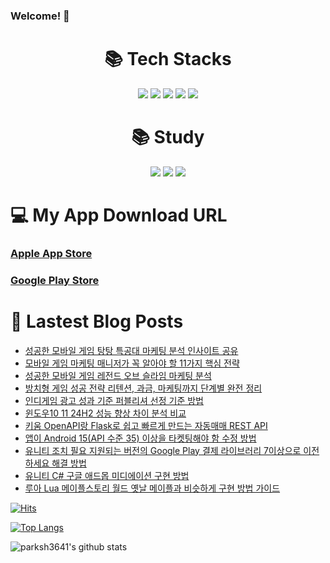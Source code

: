 ### Welcome! 👋

<div align=center><h1>📚 Tech Stacks</h1></div>

<div align=center>   
  <img src="https://img.shields.io/badge/Unity-100000?style=for-the-badge&logo=unity&logoColor=white"/>
  <img src="https://img.shields.io/badge/C%23-239120?style=for-the-badge&logo=c-sharp&logoColor=white"/>
  <img src="https://img.shields.io/badge/Android-3DDC84?style=for-the-badge&logo=android&logoColor=white"/>
  <img src="https://img.shields.io/badge/iOS-000000?style=for-the-badge&logo=ios&logoColor=white"/>
  <img src="https://img.shields.io/badge/googleads-4285F4?style=for-the-badge&logoColor=white"/>
  <br>
</div>


<div align=center><h1>📚 Study</h1></div>
<div align=center>   
  <img src="https://img.shields.io/badge/Flutter-02569B?style=for-the-badge&logo=flutter&logoColor=white"/>
  <img src="https://img.shields.io/badge/Dart-0175C2?style=for-the-badge&logo=dart&logoColor=white"/>
  <img src="https://img.shields.io/badge/swift-F05138?style=for-the-badge&logo=flutter&logoColor=white"/>
    <br>
</div>


<div><h1>💻 My App Download URL</h1></div>

### [Apple App Store](https://apps.apple.com/kr/developer/seong-hyeon-park/id1637056031)
### [Google Play Store](https://play.google.com/store/apps/dev?id=8493220400768769623)


<div><h1>📕 Lastest Blog Posts</h1></div>

<!-- BLOG-POST-LIST:START -->
- [성공한 모바일 게임 탕탕 특공대 마케팅 분석 인사이트 공유](https://parksh3641.tistory.com/entry/%EC%84%B1%EA%B3%B5%ED%95%9C-%EB%AA%A8%EB%B0%94%EC%9D%BC-%EA%B2%8C%EC%9E%84-%ED%83%95%ED%83%95-%ED%8A%B9%EA%B3%B5%EB%8C%80-UA-%EB%B6%84%EC%84%9D-%EC%9D%B8%EC%82%AC%EC%9D%B4%ED%8A%B8-%EA%B3%B5%EC%9C%A0)
- [모바일 게임 마케팅 매니저가 꼭 알아야 할 11가지 핵심 전략](https://parksh3641.tistory.com/entry/%EB%AA%A8%EB%B0%94%EC%9D%BC-%EA%B2%8C%EC%9E%84-UA-%EB%A7%A4%EB%8B%88%EC%A0%80%EA%B0%80-%EA%BC%AD-%EC%95%8C%EC%95%84%EC%95%BC-%ED%95%A0-11%EA%B0%80%EC%A7%80-%ED%95%B5%EC%8B%AC-%EC%A0%84%EB%9E%B5)
- [성공한 모바일 게임 레전드 오브 슬라임 마케팅 분석](https://parksh3641.tistory.com/entry/%EC%84%B1%EA%B3%B5%ED%95%9C-%EB%AA%A8%EB%B0%94%EC%9D%BC-%EA%B2%8C%EC%9E%84-%EB%A0%88%EC%A0%84%EB%93%9C-%EC%98%A4%EB%B8%8C-%EC%8A%AC%EB%9D%BC%EC%9E%84-UA-%EB%B6%84%EC%84%9D)
- [방치형 게임 성공 전략 리텐션, 과금, 마케팅까지 단계별 완전 정리](https://parksh3641.tistory.com/entry/%EB%B0%A9%EC%B9%98%ED%98%95-%EA%B2%8C%EC%9E%84-%EC%84%B1%EA%B3%B5-%EC%A0%84%EB%9E%B5-%EB%A6%AC%ED%85%90%EC%85%98-%EA%B3%BC%EA%B8%88-%EB%A7%88%EC%BC%80%ED%8C%85%EA%B9%8C%EC%A7%80-%EB%8B%A8%EA%B3%84%EB%B3%84-%EC%99%84%EC%A0%84-%EC%A0%95%EB%A6%AC)
- [인디게임 광고 성과 기준 퍼블리셔 선정 기준 방법](https://parksh3641.tistory.com/entry/%ED%94%84%EB%A1%9C%EC%A0%9D%ED%8A%B8-%EC%84%9C%EB%B9%84%EC%8A%A4-%EC%A3%BC%EC%B2%B4-%ED%8C%90%EB%8B%A8-%EA%B8%B0%EC%A4%80-%EB%B0%8F-%ED%8D%BC%EB%B8%94%EB%A6%AC%EC%85%94-%EC%84%A0%EC%A0%95-%EA%B8%B0%EC%A4%80)
- [윈도우10 11 24H2 성능 향상 차이 분석 비교](https://parksh3641.tistory.com/entry/%EC%9C%88%EB%8F%84%EC%9A%B010-11-24H2-%EC%84%B1%EB%8A%A5-%ED%96%A5%EC%83%81-%EC%B0%A8%EC%9D%B4-%EB%B6%84%EC%84%9D-%EB%B9%84%EA%B5%90)
- [키움 OpenAPI랑 Flask로 쉽고 빠르게 만드는 자동매매 REST API](https://parksh3641.tistory.com/entry/%ED%82%A4%EC%9B%80-OpenAPI%EB%9E%91-Flask%EB%A1%9C-%EC%89%BD%EA%B3%A0-%EB%B9%A0%EB%A5%B4%EA%B2%8C-%EB%A7%8C%EB%93%9C%EB%8A%94-%EC%9E%90%EB%8F%99%EB%A7%A4%EB%A7%A4-REST-API)
- [앱이  Android 15&lpar;API  수준 35&rpar; 이상을 타켓팅해야 함 수정 방법](https://parksh3641.tistory.com/entry/%EC%95%B1%EC%9D%B4-Android-15API-%EC%88%98%EC%A4%80-35-%EC%9D%B4%EC%83%81%EC%9D%84-%ED%83%80%EC%BC%93%ED%8C%85%ED%95%B4%EC%95%BC-%ED%95%A8-%EC%88%98%EC%A0%95-%EB%B0%A9%EB%B2%95)
- [유니티 조치 필요 지원되는 버전의 Google Play 결제 라이브러리 7이상으로 이전하세요 해결 방법](https://parksh3641.tistory.com/entry/%EC%A1%B0%EC%B9%98-%ED%95%84%EC%9A%94-%EC%A7%80%EC%9B%90%EB%90%98%EB%8A%94-%EB%B2%84%EC%A0%84%EC%9D%98-Google-Play-%EA%B2%B0%EC%A0%9C-%EB%9D%BC%EC%9D%B4%EB%B8%8C%EB%9F%AC%EB%A6%AC%EB%A1%9C-%EC%9D%B4%EC%A0%84%ED%95%98%EC%84%B8%EC%9A%94)
- [유니티 C# 구글 애드몹 미디에이션 구현 방법](https://parksh3641.tistory.com/entry/%EC%9C%A0%EB%8B%88%ED%8B%B0-C-%EA%B5%AC%EA%B8%80-%EC%95%A0%EB%93%9C%EB%AA%B9-%EB%AF%B8%EB%94%94%EC%97%90%EC%9D%B4%EC%85%98-%EA%B5%AC%ED%98%84-%EB%B0%A9%EB%B2%95)
- [루아 Lua 메이플스토리 월드 옛날 메이플과 비슷하게 구현 방법 가이드](https://parksh3641.tistory.com/entry/%EB%A3%A8%EC%95%84-Lua-%EB%A9%94%EC%9D%B4%ED%94%8C%EC%8A%A4%ED%86%A0%EB%A6%AC-%EC%9B%94%EB%93%9C-%EC%98%9B%EB%82%A0-%EB%A9%94%EC%9D%B4%ED%94%8C%EA%B3%BC-%EB%B9%84%EC%8A%B7%ED%95%98%EA%B2%8C-%EA%B5%AC%ED%98%84-%EB%B0%A9%EB%B2%95-%EA%B0%80%EC%9D%B4%EB%93%9C)
<!-- BLOG-POST-LIST:END -->
 
 
 
 
[![Hits](https://hits.seeyoufarm.com/api/count/incr/badge.svg?url=https%3A%2F%2Fgithub.com%2Fparksh3641&count_bg=%2379C83D&title_bg=%23555555&icon=&icon_color=%23E7E7E7&title=hits&edge_flat=false)](https://hits.seeyoufarm.com)

[![Top Langs](https://github-readme-stats.vercel.app/api/top-langs/?username=parksh3641)](https://github.com/parksh3641/github-readme-stats)

![parksh3641's github stats](https://github-readme-stats.vercel.app/api?username=parksh3641&show_icons=true)
